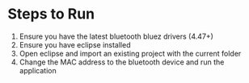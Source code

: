 # Steps to Run

1. Ensure you have the latest bluetooth bluez drivers (4.47+)
2. Ensure you have eclipse installed
3. Open eclipse and import an existing project with the current folder
4. Change the MAC address to the bluetooth device and run the application 